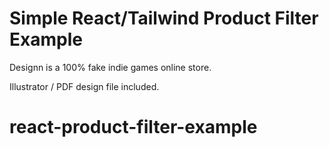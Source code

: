 # Simple React/Tailwind Product Filter Example

Designn is a 100% fake indie games online store.

Illustrator / PDF design file included.

# react-product-filter-example
